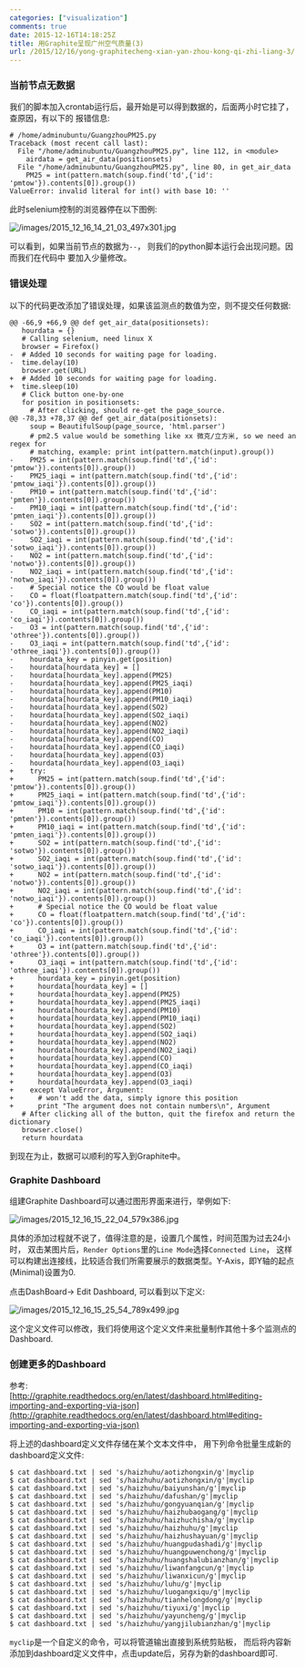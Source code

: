 ```yaml
---
categories: ["visualization"]
comments: true
date: 2015-12-16T14:18:25Z
title: 用Graphite呈现广州空气质量(3)
url: /2015/12/16/yong-graphitecheng-xian-yan-zhou-kong-qi-zhi-liang-3/
---
```


### 当前节点无数据
我们的脚本加入crontab运行后，最开始是可以得到数据的，后面两小时它挂了，查原因，有以下的
报错信息:    

```
# /home/adminubuntu/GuangzhouPM25.py 
Traceback (most recent call last):
  File "/home/adminubuntu/GuangzhouPM25.py", line 112, in <module>
    airdata = get_air_data(positionsets)
  File "/home/adminubuntu/GuangzhouPM25.py", line 80, in get_air_data
    PM25 = int(pattern.match(soup.find('td',{'id': 'pmtow'}).contents[0]).group())
ValueError: invalid literal for int() with base 10: ''
```
此时selenium控制的浏览器停在以下图例:    

![/images/2015_12_16_14_21_03_497x301.jpg](/images/2015_12_16_14_21_03_497x301.jpg)    

可以看到，如果当前节点的数据为`--`， 则我们的python脚本运行会出现问题。因而我们在代码中
要加入少量修改。  
### 错误处理
以下的代码更改添加了错误处理，如果该监测点的数值为空，则不提交任何数据:    

```
@@ -66,9 +66,9 @@ def get_air_data(positionsets):
   hourdata = {}
   # Calling selenium, need linux X
   browser = Firefox()
-  # Added 10 seconds for waiting page for loading.
-  time.delay(10)
   browser.get(URL)
+  # Added 10 seconds for waiting page for loading.
+  time.sleep(10)
   # Click button one-by-one
   for position in positionsets:
     # After clicking, should re-get the page_source.
@@ -78,33 +78,37 @@ def get_air_data(positionsets):
     soup = BeautifulSoup(page_source, 'html.parser')
     # pm2.5 value would be something like xx 微克/立方米, so we need an regex for
     # matching, example: print int(pattern.match(input).group())
-    PM25 = int(pattern.match(soup.find('td',{'id': 'pmtow'}).contents[0]).group())
-    PM25_iaqi = int(pattern.match(soup.find('td',{'id': 'pmtow_iaqi'}).contents[0]).group())
-    PM10 = int(pattern.match(soup.find('td',{'id': 'pmten'}).contents[0]).group())
-    PM10_iaqi = int(pattern.match(soup.find('td',{'id': 'pmten_iaqi'}).contents[0]).group())
-    SO2 = int(pattern.match(soup.find('td',{'id': 'sotwo'}).contents[0]).group())
-    SO2_iaqi = int(pattern.match(soup.find('td',{'id': 'sotwo_iaqi'}).contents[0]).group())
-    NO2 = int(pattern.match(soup.find('td',{'id': 'notwo'}).contents[0]).group())
-    NO2_iaqi = int(pattern.match(soup.find('td',{'id': 'notwo_iaqi'}).contents[0]).group())
-    # Special notice the CO would be float value
-    CO = float(floatpattern.match(soup.find('td',{'id': 'co'}).contents[0]).group())
-    CO_iaqi = int(pattern.match(soup.find('td',{'id': 'co_iaqi'}).contents[0]).group())
-    O3 = int(pattern.match(soup.find('td',{'id': 'othree'}).contents[0]).group())
-    O3_iaqi = int(pattern.match(soup.find('td',{'id': 'othree_iaqi'}).contents[0]).group())
-    hourdata_key = pinyin.get(position)
-    hourdata[hourdata_key] = []
-    hourdata[hourdata_key].append(PM25)
-    hourdata[hourdata_key].append(PM25_iaqi)
-    hourdata[hourdata_key].append(PM10)
-    hourdata[hourdata_key].append(PM10_iaqi)
-    hourdata[hourdata_key].append(SO2)
-    hourdata[hourdata_key].append(SO2_iaqi)
-    hourdata[hourdata_key].append(NO2)
-    hourdata[hourdata_key].append(NO2_iaqi)
-    hourdata[hourdata_key].append(CO)
-    hourdata[hourdata_key].append(CO_iaqi)
-    hourdata[hourdata_key].append(O3)
-    hourdata[hourdata_key].append(O3_iaqi)
+    try:
+      PM25 = int(pattern.match(soup.find('td',{'id': 'pmtow'}).contents[0]).group())
+      PM25_iaqi = int(pattern.match(soup.find('td',{'id': 'pmtow_iaqi'}).contents[0]).group())
+      PM10 = int(pattern.match(soup.find('td',{'id': 'pmten'}).contents[0]).group())
+      PM10_iaqi = int(pattern.match(soup.find('td',{'id': 'pmten_iaqi'}).contents[0]).group())
+      SO2 = int(pattern.match(soup.find('td',{'id': 'sotwo'}).contents[0]).group())
+      SO2_iaqi = int(pattern.match(soup.find('td',{'id': 'sotwo_iaqi'}).contents[0]).group())
+      NO2 = int(pattern.match(soup.find('td',{'id': 'notwo'}).contents[0]).group())
+      NO2_iaqi = int(pattern.match(soup.find('td',{'id': 'notwo_iaqi'}).contents[0]).group())
+      # Special notice the CO would be float value
+      CO = float(floatpattern.match(soup.find('td',{'id': 'co'}).contents[0]).group())
+      CO_iaqi = int(pattern.match(soup.find('td',{'id': 'co_iaqi'}).contents[0]).group())
+      O3 = int(pattern.match(soup.find('td',{'id': 'othree'}).contents[0]).group())
+      O3_iaqi = int(pattern.match(soup.find('td',{'id': 'othree_iaqi'}).contents[0]).group())
+      hourdata_key = pinyin.get(position)
+      hourdata[hourdata_key] = []
+      hourdata[hourdata_key].append(PM25)
+      hourdata[hourdata_key].append(PM25_iaqi)
+      hourdata[hourdata_key].append(PM10)
+      hourdata[hourdata_key].append(PM10_iaqi)
+      hourdata[hourdata_key].append(SO2)
+      hourdata[hourdata_key].append(SO2_iaqi)
+      hourdata[hourdata_key].append(NO2)
+      hourdata[hourdata_key].append(NO2_iaqi)
+      hourdata[hourdata_key].append(CO)
+      hourdata[hourdata_key].append(CO_iaqi)
+      hourdata[hourdata_key].append(O3)
+      hourdata[hourdata_key].append(O3_iaqi)
+    except ValueError, Argument:
+      # won't add the data, simply ignore this position
+      print "The argument does not contain numbers\n", Argument
   # After clicking all of the button, quit the firefox and return the dictionary
   browser.close()
   return hourdata
```
到现在为止，数据可以顺利的写入到Graphite中。    

### Graphite Dashboard
组建Graphite Dashboard可以通过图形界面来进行，举例如下:    

![/images/2015_12_16_15_22_04_579x386.jpg](/images/2015_12_16_15_22_04_579x386.jpg)    

具体的添加过程就不说了，值得注意的是，设置几个属性，时间范围为过去24小时，
双击某图片后，`Render Options`里的`Line Mode`选择`Connected Line`， 
这样可以构建出连接线，比较适合我们所需要展示的数据类型。Y-Axis，即Y轴的起点(Minimal)设置为0.   

点击DashBoard-> Edit Dashboard, 可以看到以下定义:    

![/images/2015_12_16_15_25_54_789x499.jpg](/images/2015_12_16_15_25_54_789x499.jpg)    

这个定义文件可以修改，我们将使用这个定义文件来批量制作其他十多个监测点的Dashboard.    

### 创建更多的Dashboard
参考:     
[http://graphite.readthedocs.org/en/latest/dashboard.html#editing-importing-and-exporting-via-json](http://graphite.readthedocs.org/en/latest/dashboard.html#editing-importing-and-exporting-via-json)    

将上述的dashboard定义文件存储在某个文本文件中，
用下列命令批量生成新的dashboard定义文件:    

```
$ cat dashboard.txt | sed 's/haizhuhu/aotizhongxin/g'|myclip
$ cat dashboard.txt | sed 's/haizhuhu/aotizhongxin/g'|myclip
$ cat dashboard.txt | sed 's/haizhuhu/baiyunshan/g'|myclip
$ cat dashboard.txt | sed 's/haizhuhu/dafushan/g'|myclip
$ cat dashboard.txt | sed 's/haizhuhu/gongyuanqian/g'|myclip
$ cat dashboard.txt | sed 's/haizhuhu/haizhubaogang/g'|myclip
$ cat dashboard.txt | sed 's/haizhuhu/haizhuchisha/g'|myclip
$ cat dashboard.txt | sed 's/haizhuhu/haizhuhu/g'|myclip
$ cat dashboard.txt | sed 's/haizhuhu/haizhushayuan/g'|myclip
$ cat dashboard.txt | sed 's/haizhuhu/huangpudashadi/g'|myclip
$ cat dashboard.txt | sed 's/haizhuhu/huangpuwenchong/g'|myclip
$ cat dashboard.txt | sed 's/haizhuhu/huangshalubianzhan/g'|myclip
$ cat dashboard.txt | sed 's/haizhuhu/liwanfangcun/g'|myclip
$ cat dashboard.txt | sed 's/haizhuhu/liwanxicun/g'|myclip
$ cat dashboard.txt | sed 's/haizhuhu/luhu/g'|myclip
$ cat dashboard.txt | sed 's/haizhuhu/luogangxiqu/g'|myclip
$ cat dashboard.txt | sed 's/haizhuhu/tianhelongdong/g'|myclip
$ cat dashboard.txt | sed 's/haizhuhu/tiyuxi/g'|myclip
$ cat dashboard.txt | sed 's/haizhuhu/yayuncheng/g'|myclip
$ cat dashboard.txt | sed 's/haizhuhu/yangjilubianzhan/g'|myclip
```

`myclip`是一个自定义的命令，可以将管道输出直接到系统剪贴板，
而后将内容新添加到dashboard定义文件中，点击update后，另存为新的dashboard即可.    
